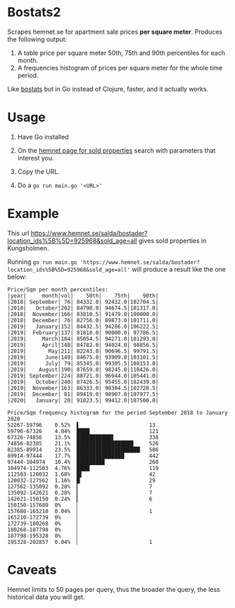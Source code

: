 # Bostats2

Scrapes hemnet.se for apartment sale prices **per square meter**. Produces the following output:
1. A table price per square meter 50th, 75th and 90th percentiles for each month.
2. A frequencies histogram of prices per square meter for the whole time period.

Like [bostats](https://github.com/krlvi/bostats) but in Go instead of Clojure, faster, and it actually works.

# Usage
1) Have Go installed

2) On the [hemnet page for sold properties](https://www.hemnet.se/salda/bostader) search with parameters that interest you. 

3) Copy the URL.

4) Do a `go run main.go '<URL>'`

# Example 
This url https://www.hemnet.se/salda/bostader?location_ids%5B%5D=925968&sold_age=all gives sold properties in Kungsholmen.

Running `go run main.go 'https://www.hemnet.se/salda/bostader?location_ids%5B%5D=925968&sold_age=all'` will produce a result like the one below:

```
Price/Sqm per month percentiles:
|year|     month|vol|    50th|    75th|    90th|
|2018| September| 76| 84332.0| 92432.0|102704.5|
|2018|   October|202| 84790.0| 94674.5|101317.0|
|2018|  November|166| 83810.5| 91479.0|100000.0|
|2018|  December| 76| 82756.0| 89873.0|101711.0|
|2019|   January|152| 84432.5| 94286.0|106222.5|
|2019|  February|137| 81818.0| 90000.0| 97786.5|
|2019|     March|184| 85054.5| 94271.0|101293.0|
|2019|     April|148| 84782.0| 94024.0| 98856.5|
|2019|       May|211| 82243.0| 90696.5| 99791.5|
|2019|      June|149| 84675.0| 93909.0|103101.5|
|2019|      July| 79| 85345.0| 99305.5|108153.0|
|2019|    August|190| 87659.0| 98245.0|110426.0|
|2019| September|224| 88721.0| 96944.0|105441.0|
|2019|   October|240| 87426.5| 95455.0|102439.0|
|2019|  November|163| 86333.0| 98304.5|102728.5|
|2019|  December| 81| 89419.0| 98907.0|107977.5|
|2020|   January| 20| 91823.5| 99412.0|107500.0|

Price/Sqm frequency histogram for the period September 2018 to January 2020
52267-59796    0.52%  ▌                      13
59796-67326    4.84%  ████▏                  121
67326-74856    13.5%  ███████████▋           338
74856-82385    21.1%  ██████████████████     526
82385-89914    23.5%  ████████████████████▏  586
89914-97444    17.7%  ███████████████▏       442
97444-104974   10.4%  ████████▉              260
104974-112503  4.76%  ████▏                  119
112503-120032  1.68%  █▌                     42
120032-127562  1.16%  █                      29
127562-135092  0.28%  ▎                      7
135092-142621  0.28%  ▎                      7
142621-150150  0.24%  ▎                      6
150150-157680  0%     ▏
157680-165210  0.04%  ▏                      1
165210-172739  0%     ▏
172739-180268  0%     ▏
180268-187798  0%     ▏
187798-195328  0%     ▏
195328-202857  0.04%  ▏                      1
```

# Caveats

Hemnet limits to 50 pages per query, thus the broader the query, the less historical data you will get.


